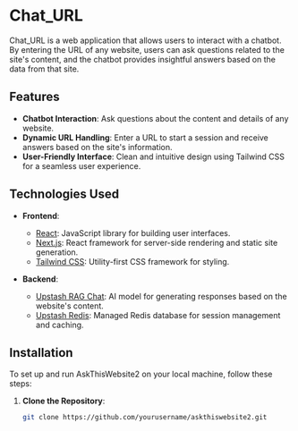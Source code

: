 # Chat_URL

Chat_URL is a web application that allows users to interact with a chatbot. By entering the URL of any website, users can ask questions related to the site's content, and the chatbot provides insightful answers based on the data from that site.

## Features

- **Chatbot Interaction**: Ask questions about the content and details of any website.
- **Dynamic URL Handling**: Enter a URL to start a session and receive answers based on the site's information.
- **User-Friendly Interface**: Clean and intuitive design using Tailwind CSS for a seamless user experience.

## Technologies Used

- **Frontend**:
  - [React](https://reactjs.org/): JavaScript library for building user interfaces.
  - [Next.js](https://nextjs.org/): React framework for server-side rendering and static site generation.
  - [Tailwind CSS](https://tailwindcss.com/): Utility-first CSS framework for styling.

- **Backend**:
  - [Upstash RAG Chat](https://upstash.com/blog/rag-chat): AI model for generating responses based on the website's content.
  - [Upstash Redis](https://upstash.com/): Managed Redis database for session management and caching.

## Installation

To set up and run AskThisWebsite2 on your local machine, follow these steps:

1. **Clone the Repository**:

   ```bash
   git clone https://github.com/yourusername/askthiswebsite2.git
